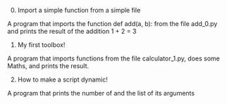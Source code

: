 0. Import a simple function from a simple file

A program that imports the function def add(a, b): from the file add_0.py and prints the result of the addition 1 + 2 = 3

1. My first toolbox!

A program that imports functions from the file calculator_1.py, does some Maths, and prints the result.

2. How to make a script dynamic!

A program that prints the number of and the list of its arguments
